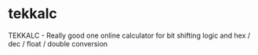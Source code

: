 # tekkalc
TEKKALC - Really good one online calculator for bit shifting logic and hex / dec / float / double conversion
